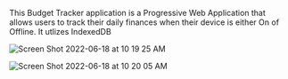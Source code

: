 This Budget Tracker application is a Progressive Web Application that allows users to track their daily finances when their device is either On of Offline.
It utlizes IndexedDB

![Screen Shot 2022-06-18 at 10 19 25 AM](https://user-images.githubusercontent.com/98545911/174447139-a9f1aecc-0004-404c-821a-7ecd4d68faa6.png)

![Screen Shot 2022-06-18 at 10 20 05 AM](https://user-images.githubusercontent.com/98545911/174447143-e0aac4a8-59d5-45dd-a3ea-013756b3125a.png)

